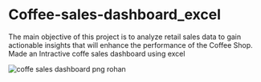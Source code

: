 # Coffee-sales-dashboard_excel
The main objective of
this project is to analyze
retail sales data to gain
actionable insights that
will enhance the
performance of the
Coffee Shop.
Made an Intractive coffe sales dashboard using excel

![coffe sales dashboard png rohan](https://github.com/PatilRohan1/Coffee-sales-dashboard_excel/assets/112621171/bb60a21b-81cf-49c0-84bf-400061825f4a)
